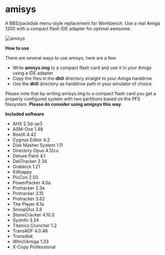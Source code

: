 # amisys
A BBS/packdisk menu-style replacement for Workbench. Use a real Amiga 1200 with a compact flash IDE adapter for optimal awesome.

![amisys](https://github.com/cliffordcarnmo/amiga-hd-menu/blob/master/screenshot.jpg)

**How to use**

There are several ways to use amisys, here are a few:
* Write **amisys.img** to a compact flash card and use it in your Amiga using a IDE adapter
* Copy the files in the **dh0** directory straight to your Amiga harddrive
* Use the **dh0** directory as harddrive path in your emulator of choice

Please note that by writing amisys.img to a compact flash card you get a properly configured system with two partitions based on the PFS filesystem. **Please do consider using amigsys this way**.

**Included software**

* AHX 2.3d-sp3
* ASM-One 1.48
* BootX 4.42
* Cygnus Editor 4.2
* Disk Masher System 1.11
* Directory Opus 4.12cu
* Deluxe Paint 4.1
* DeliTracker 2.34
* Grabkick 1.21
* Killhappy
* PicCon 2.50
* PowerPacker 4.0a
* Protracker 2.3e
* Protracker 3.15
* Protracker 3.62
* The Player 6.1a
* SnoopDos 3.8
* StoneCracker 4.10.3
* SysInfo 3.24
* Titanics Cruncher 1.2
* TransADF 4.0.46
* Transdisk
* WhichAmiga 1.33
* X-Copy Professional